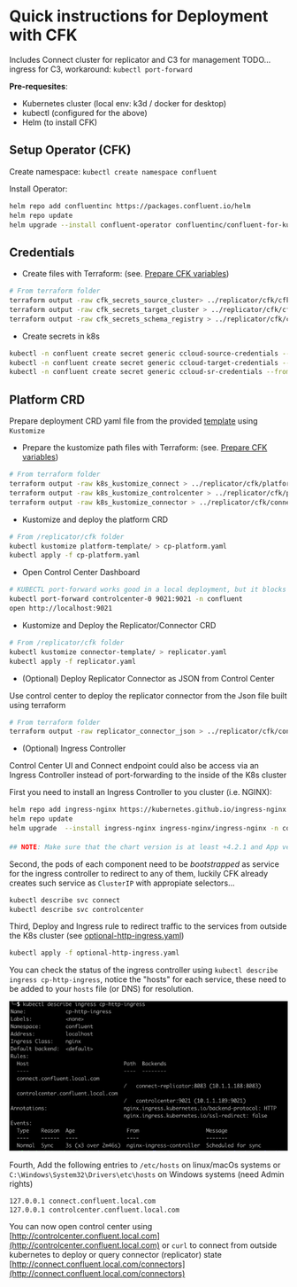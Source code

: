 # Quick instructions for Deployment with CFK

Includes Connect cluster for replicator and C3 for management
TODO... ingress for C3, workaround: `kubectl port-forward`

**Pre-requesites**:

- Kubernetes cluster (local env: k3d / docker for desktop)
- kubectl (configured for the above)
- Helm (to install CFK)

## Setup Operator (CFK)

Create namespace:
`kubectl create namespace confluent`

Install Operator:

```bash
helm repo add confluentinc https://packages.confluent.io/helm
helm repo update
helm upgrade --install confluent-operator confluentinc/confluent-for-kubernetes --namespace confluent
```

## Credentials

- Create files with Terraform: (see. [Prepare CFK variables](../../terraform/README.md#prepare-cfk-variables))

```bash
# From terraform folder
terraform output -raw cfk_secrets_source_cluster> ../replicator/cfk/cfk-source-cluster-creds.txt
terraform output -raw cfk_secrets_target_cluster > ../replicator/cfk/cfk-target-cluster-creds.txt
terraform output -raw cfk_secrets_schema_registry > ../replicator/cfk/cfk-sr-cluster-creds.txt
```

- Create secrets in k8s

```bash
kubectl -n confluent create secret generic ccloud-source-credentials --from-file=plain.txt=cfk-source-cluster-creds.txt
kubectl -n confluent create secret generic ccloud-target-credentials --from-file=plain.txt=cfk-target-cluster-creds.txt
kubectl -n confluent create secret generic ccloud-sr-credentials --from-file=basic.txt=cfk-sr-cluster-creds.txt
```

## Platform CRD

Prepare deployment CRD yaml file from the provided [template](cp-platform.yaml.template) using `Kustomize`

- Prepare the kustomize path files with Terraform: (see. [Prepare CFK variables](../../terraform/README.md#prepare-cfk-variables))

```bash
# From terraform folder
terraform output -raw k8s_kustomize_connect > ../replicator/cfk/platform-template/kustomize-connect.yaml
terraform output -raw k8s_kustomize_controlcenter > ../replicator/cfk/platform-template/kustomize-controlcenter.yaml
terraform output -raw k8s_kustomize_connector > ../replicator/cfk/connector-template/kustomize-replicator.yaml
```

- Kustomize and deploy the platform CRD

```bash
# From /replicator/cfk folder
kubectl kustomize platform-template/ > cp-platform.yaml
kubectl apply -f cp-platform.yaml
```

- Open Control Center Dashboard

```bash
# KUBECTL port-forward works good in a local deployment, but it blocks the commandline. An Ingress is a better alternative
kubectl port-forward controlcenter-0 9021:9021 -n confluent
open http://localhost:9021
```

- Kustomize and Deploy the Replicator/Connector CRD

```bash
# From /replicator/cfk folder
kubectl kustomize connector-template/ > replicator.yaml
kubectl apply -f replicator.yaml
```

- (Optional) Deploy Replicator Connector as JSON from Control Center

Use control center to deploy the replicator connector from the Json file built using terraform

```bash
# From terraform folder
terraform output -raw replicator_connector_json > ../replicator/cfk/connector-replicator.json
```

- (Optional) Ingress Controller

Control Center UI and Connect endpoint could also be access via an Ingress Controller instead of port-forwarding to the inside of the K8s cluster

First you need to install an Ingress Controller to you cluster (i.e. NGINX):

```bash
helm repo add ingress-nginx https://kubernetes.github.io/ingress-nginx
helm repo update
helm upgrade  --install ingress-nginx ingress-nginx/ingress-nginx -n confluent

## NOTE: Make sure that the chart version is at least +4.2.1 and App version +1.3.0 (using helm ls command)
```

Second, the pods of each component need to be *bootstrapped* as service for the ingress controller to redirect to any of them, luckily CFK already creates such service as `ClusterIP` with appropiate selectors...

```bash
kubectl describe svc connect
kubectl describe svc controlcenter
```

Third, Deploy and Ingress rule to redirect traffic to the services from outside the K8s cluster (see [optional-http-ingress.yaml](optional-http-ingress.yaml))

```bash
kubectl apply -f optional-http-ingress.yaml
```

You can check the status of the ingress controller using `kubectl describe ingress cp-http-ingress`, notice the "hosts" for each service, these need to be added to your `hosts` file (or DNS) for resolution.

![Ingress Controller](../images/../../images/kubectl-ingress.png)

Fourth, Add the following entries to `/etc/hosts` on linux/macOs systems or `C:\Windows\System32\Drivers\etc\hosts` on Windows systems (need Admin rights)

```text
127.0.0.1 connect.confluent.local.com
127.0.0.1 controlcenter.confluent.local.com
```

You can now open control center using [http://controlcenter.confluent.local.com](http://controlcenter.confluent.local.com) or `curl` to connect from outside kubernetes to deploy or query connector (replicator) state [http://connect.confluent.local.com/connectors](http://connect.confluent.local.com/connectors)
